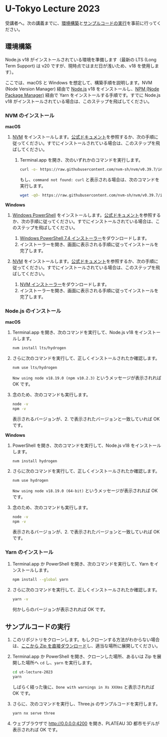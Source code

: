 # U-Tokyo Lecture 2023

受講者へ。次の講義までに、[環境構築](#環境構築)と[サンプルコードの実行](#サンプルコードの実行)を事前に行ってください。

## 環境構築

Node.js v18 がインストールされている環境を準備します（最新の LTS (Long Term Support) は v20 ですが、現時点ではまだ日が浅いため、v18 を使用します）。

ここでは、macOS と Windows を想定して、構築手順を説明します。NVM (Node Version Manager) 経由で [Node.js](https://nodejs.org/en) v18 をインストールし、[NPM (Node Package Manager)](https://docs.npmjs.com/about-npm) 経由で Yarn をインストールする手順です。すでに Node.js v18 がインストールされている場合は、このステップを飛ばしてください。

### NVM のインストール

**macOS**

1. [NVM](https://github.com/nvm-sh/nvm) をインストールします。[公式ドキュメント](https://github.com/nvm-sh/nvm#installing-and-updating)を参照するか、次の手順に従ってください。すでにインストールされている場合は、このステップを飛ばしてください。

    1. Terminal.app を開き、次のいずれかのコマンドを実行します。

        ```sh
        curl -o- https://raw.githubusercontent.com/nvm-sh/nvm/v0.39.7/install.sh | bash
        ```

        もし、`command not found: curl` と表示される場合は、次のコマンドを実行します。

        ```sh
        wget -qO- https://raw.githubusercontent.com/nvm-sh/nvm/v0.39.7/install.sh | bash
        ```

**Windows**

1. [Windows PowerShell](https://learn.microsoft.com/ja-jp/powershell/scripting/windows-powershell/overview?view=powershell-7.4) をインストールします。[公式ドキュメント](https://learn.microsoft.com/ja-jp/powershell/scripting/install/installing-powershell-on-windows?view=powershell-7.4)を参照するか、次の手順に従ってください。すでにインストールされている場合は、このステップを飛ばしてください。

    1. [Windows PowerShell 7.4 インストーラー](https://github.com/PowerShell/PowerShell/releases/download/v7.4.0/PowerShell-7.4.0-win-x64.msi)をダウンロードします。
    1. インストーラーを開き、画面に表示される手順に従ってインストールを完了します。

1. [NVM](https://github.com/coreybutler/nvm-windows) をインストールします。[公式ドキュメント](https://github.com/coreybutler/nvm-windows#installation--upgrades)を参照するか、次の手順に従ってください。すでにインストールされている場合は、このステップを飛ばしてください。

    1. [NVM インストーラー](https://github.com/coreybutler/nvm-windows/releases/download/1.1.12/nvm-setup.exe)をダウンロードします。
    1. インストーラーを開き、画面に表示される手順に従ってインストールを完了します。

### Node.js のインストール

**macOS**

1. Terminal.app を開き、次のコマンドを実行して、Node.js v18 をインストールします。

    ```sh
    nvm install lts/hydrogen
    ```

1. さらに次のコマンドを実行して、正しくインストールされたか確認します。

    ```sh
    nvm use lts/hydrogen
    ```

    `Now using node v18.19.0 (npm v10.2.3)` というメッセージが表示されれば OK です。

1. 念のため、次のコマンドも実行します。

    ```sh
    node -v
    npm -v
    ```

    表示されるバージョンが、2. で表示されたバージョンと一致していれば OK です。

**Windows**

1. PowerShell を開き、次のコマンドを実行して、Node.js v18 をインストールします。

    ```sh
    nvm install hydrogen
    ```

1. さらに次のコマンドを実行して、正しくインストールされたか確認します。

    ```sh
    nvm use hydrogen
    ```

    `Now using node v18.19.0 (64-bit)` というメッセージが表示されれば OK です。

1. 念のため、次のコマンドも実行します。

    ```sh
    node -v
    npm -v
    ```

    表示されるバージョンが、2. で表示されたバージョンと一致していれば OK です。

### Yarn のインストール

1. Terminal.app か PowerShell を開き、次のコマンドを実行して、Yarn をインストールします。

    ```sh
    npm install --global yarn
    ```

1. さらに次のコマンドを実行して、正しくインストールされたか確認します。

    ```sh
    yarn -v
    ```

    何かしらのバージョンが表示されれば OK です。

## サンプルコードの実行

1. このリポジトリをクローンします。もしクローンする方法がわからない場合は、[ここから Zip を直接ダウンロード](https://github.com/shotamatsuda/ut-lecture-2023/archive/refs/heads/main.zip)し、適当な場所に展開してください。

1. Terminal.app か PowerShell を開き、クローンした場所、あるいは Zip を展開した場所へ `cd` し、`yarn` を実行します。

    ```sh
    cd ut-lecture-2023
    yarn
    ```

    しばらく経った後に、`Done with warnings in Xs XXXms` と表示されれば OK です。

1. さらに、次のコマンドを実行し、Three.js のサンプルコードを実行します。

    ```sh
    yarn nx serve three
    ```

1. ウェブブラウザで http://0.0.0.0:4200 を開き、PLATEAU 3D 都市モデルが表示されれば OK です。
